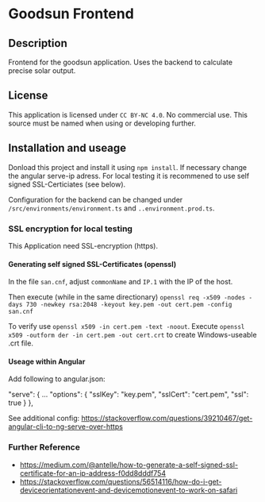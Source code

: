 # Goodsun Frontend

## Description
Frontend for the goodsun application. Uses the backend to calculate precise solar output. 


## License
This application is licensed under `CC BY-NC 4.0`. No commercial use. This source must be named when using or developing further.


## Installation and useage
Donload this project and install it using `npm install`. If necessary change the angular serve-ip adress. For local testing it is recommened to use self signed SSL-Certiciates (see below).

Configuration for the backend can be changed under `/src/environments/environment.ts` and `..environment.prod.ts`.


### SSL encryption for local testing
This Application need SSL-encryption (https). 

#### Generating self signed SSL-Certificates (openssl)
In the file `san.cnf`, adjust `commonName` and `IP.1` with the IP of the host. 

Then execute (while in the same directionary) `openssl req -x509 -nodes -days 730 -newkey rsa:2048 -keyout key.pem -out cert.pem -config san.cnf`

To verify use `openssl x509 -in cert.pem -text -noout`. Execute `openssl x509 -outform der -in cert.pem -out cert.crt` to create Windows-useable .crt file.

#### Useage within Angular
Add following to angular.json:

"serve": {
    ...
    "options": {
        "sslKey": "key.pem",
        "sslCert": "cert.pem",
        "ssl": true
    }
},

See additional config: https://stackoverflow.com/questions/39210467/get-angular-cli-to-ng-serve-over-https


### Further Reference
- https://medium.com/@antelle/how-to-generate-a-self-signed-ssl-certificate-for-an-ip-address-f0dd8dddf754
- https://stackoverflow.com/questions/56514116/how-do-i-get-deviceorientationevent-and-devicemotionevent-to-work-on-safari
